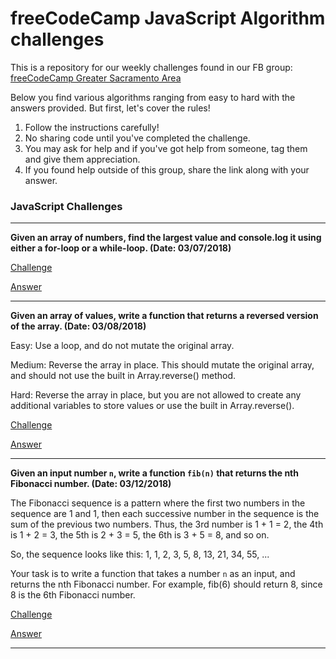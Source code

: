 # freeCodeCamp JavaScript Algorithm challenges

This is a repository for our weekly challenges found in our FB group: [freeCodeCamp Greater Sacramento Area](https://www.facebook.com/groups/free.code.camp.sacramento/)

Below you find various algorithms ranging from easy to hard with the answers provided. But first, let's cover the rules!

1. Follow the instructions carefully!
2. No sharing code until you've completed the challenge.
3. You may ask for help and if you've got help from someone, tag them and give them appreciation.
4. If you found help outside of this group, share the link along with your answer.

### JavaScript Challenges

---

**Given an array of numbers, find the largest value and console.log it using either a for-loop or a while-loop. (Date: 03/07/2018)**


[Challenge](https://repl.it/@lebilly/find-the-largest-value-in-the-given-array)

[Answer](https://jsfiddle.net/ccfcheng/a1co7gcg/16/)

---

**Given an array of values, write a function that returns a reversed version of the array. (Date: 03/08/2018)**

Easy: Use a loop, and do not mutate the original array.

Medium: Reverse the array in place. This should mutate the original array, and should not use the built in Array.reverse() method.

Hard: Reverse the array in place, but you are not allowed to create any additional variables to store values or use the built in Array.reverse().

[Challenge](https://repl.it/@ccfcheng/String-Reverse)

[Answer](https://repl.it/@ccfcheng/String-Reverse-Solutions)

---
**Given an input number `n`, write a function `fib(n)` that returns the nth Fibonacci number. (Date: 03/12/2018)**

The Fibonacci sequence is a pattern where the first two numbers in the sequence are 1 and 1, then each successive number in the sequence is the sum of the previous two numbers. Thus, the 3rd number is 1 + 1 = 2, the 4th is 1 + 2 = 3, the 5th is 2 + 3 = 5, the 6th is 3 + 5 = 8, and so on.

So, the sequence looks like this: 1, 1, 2, 3, 5, 8, 13, 21, 34, 55, ...

Your task is to write a function that takes a number `n` as an input, and returns the nth Fibonacci number. For example, fib(6) should return 8, since 8 is the 6th Fibonacci number.

[Challenge](https://repl.it/@ccfcheng/Fibonacci)

[Answer](https://repl.it/@ccfcheng/Fibonacci-Solution)

---
